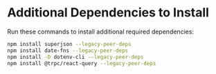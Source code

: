 # Additional Dependencies to Install

Run these commands to install additional required dependencies:

```bash
npm install superjson --legacy-peer-deps
npm install date-fns --legacy-peer-deps
npm install -D dotenv-cli --legacy-peer-deps
npm install @trpc/react-query --legacy-peer-deps
```